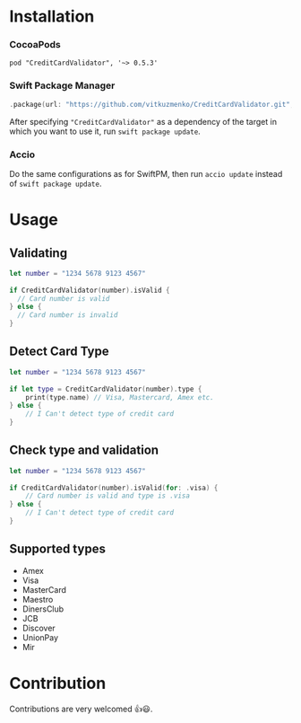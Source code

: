 
# Installation

### CocoaPods

```
pod "CreditCardValidator", '~> 0.5.3'
```

### Swift Package Manager

```swift
.package(url: "https://github.com/vitkuzmenko/CreditCardValidator.git", from: "0.5.3")
```

After specifying `"CreditCardValidator"` as a dependency of the target in which you want to use it, run `swift package update`.

### Accio

Do the same configurations as for SwiftPM, then run `accio update` instead of `swift package update`.

# Usage
## Validating

```Swift
let number = "1234 5678 9123 4567"
   
if CreditCardValidator(number).isValid {
  // Card number is valid
} else {
  // Card number is invalid
}

```

## Detect Card Type

```Swift
let number = "1234 5678 9123 4567"
   
if let type = CreditCardValidator(number).type {
    print(type.name) // Visa, Mastercard, Amex etc.
} else {
    // I Can't detect type of credit card
}

```
## Check type and validation

```Swift
let number = "1234 5678 9123 4567"
   
if CreditCardValidator(number).isValid(for: .visa) {
    // Card number is valid and type is .visa
} else {
    // I Can't detect type of credit card
}

```

## Supported types
* Amex
* Visa
* MasterCard
* Maestro
* DinersClub
* JCB
* Discover
* UnionPay
* Mir

# Contribution
Contributions are very welcomed 👍😃.
